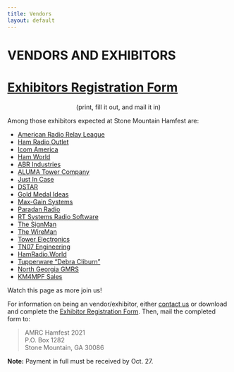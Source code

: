 ```yaml
---
title: Vendors
layout: default
---
```

# VENDORS AND EXHIBITORS

# [Exhibitors Registration Form](exhibitor-hamfest-registration)
<p align="center">(print, fill it out, and mail it in)</p>

Among those exhibitors  expected at  Stone Mountain Hamfest are:
* [American Radio Relay League](http://www.arrl.org/)
* [Ham Radio Outlet](https://www.hamradio.com/locations.cfm?storeid=8)
* [Icom America](http://www.icomamerica.com/en/amateur/)
* [Ham World](https://hamworldinc.com/)
* [ABR Industries](https://abrind.com/shop/)
* [ALUMA Tower Company](https://www.alumatower.com/ham-operators/)
* [Just In Case ](https://www.facebook.com/justincasesatlanta/)
* [DSTAR](http://www.dstarinfo.com/)
* [Gold Medal Ideas](https://www.goldmedalideas.com/)
* [Max-Gain Systems ](https://mgs4u.com/)
* [Paradan Radio](https://paradanradio.com/)
* [RT Systems Radio Software](https://www.rtsystemsinc.com/)
* [The SignMan](http://thesignman.com/)
* [The WireMan](https://www.thewireman.com/)
* [Tower Electronics](http://pl-259.com/)
* [TN07 Engineering](https://checkout.tn07.com/)
* [HamRadio.World](http://hamradio.world/)
* [Tupperware “Debra Cliburn”](https://debracliburn.my.tupperware.com/)
* [North Georgia GMRS](https://nggmrs.org/)
* [KM4MPF Sales](https://www.km4mpfsales.com/)

Watch this page as more join us!

For information on being an vendor/exhibitor, either [contact us](contact) or download and complete the [Exhibitor Registration Form](exhibitor-hamfest-registration). Then, mail the completed form to:
> AMRC Hamfest 2021   
> P.O. Box 1282   
> Stone Mountain, GA 30086

**Note:** Payment in full must be received by Oct. 27.

